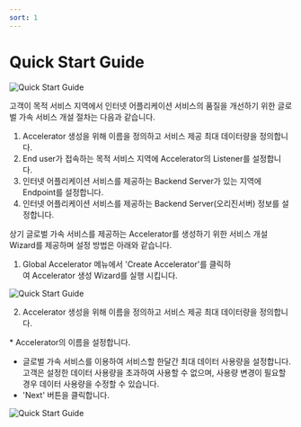 ```yaml
---
sort: 1
---
```


# Quick Start Guide

![Quick Start Guide](https://gexpressman.github.io/images/QuickStart_guide.png)

고객이 목적 서비스 지역에서 인터넷 어플리케이션 서비스의 품질을 개선하기 위한 글로벌 가속 서비스 개설 절차는 다음과 같습니다.


1. Accelerator 생성을 위해 이름을 정의하고 서비스 제공 최대 데이터량을 정의합니다.
2. End user가 접속하는 목적 서비스 지역에 Accelerator의 Listener를 설정합니다. 
3. 인터넷 어플리케이션 서비스를 제공하는 Backend Server가 있는 지역에 Endpoint를 설정합니다.
4. 인터넷 어플리케이션 서비스를 제공하는 Backend Server(오리진서버) 정보를 설정합니다.    


상기 글로벌 가속 서비스를 제공하는 Accelerator를 생성하기 위한 서비스 개설 Wizard를 제공하며 설정 방법은 아래와 같습니다.

1. Global Accelerator 메뉴에서 'Create Accelerator'를 클릭하여 Accelerator 생성 Wizard를 실행 시킵니다. 

![Quick Start Guide](https://gexpressman.github.io/images/QuickStart_Wizard_exec.png)

2. Accelerator 생성을 위해 이름을 정의하고 서비스 제공 최대 데이터량을 정의합니다.

* Accelerator의 이름을 설정합니다.
* 글로벌 가속 서비스를 이용하여 서비스할 한달간 최대 데이터 사용량을 설정합니다. 고객은 설정한 데이터 사용량을 초과하여 사용할 수 없으며, 사용량 변경이 필요할 경우 데이터 사용량을 수정할 수 있습니다.
* 'Next' 버튼을 클릭합니다.

![Quick Start Guide](https://gexpressman.github.io/images/QuickStart_Wizard_Accelerator.png)
  
